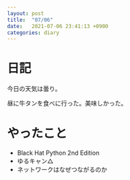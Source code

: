 ```yaml
---
layout: post
title:  "07/06"
date:   2021-07-06 23:41:13 +0900
categories: diary
---
```

# 日記

今日の天気は曇り。

昼に牛タンを食べに行った。美味しかった。

# やったこと

- Black Hat Python 2nd Edition
- ゆるキャン△
- ネットワークはなぜつながるのか